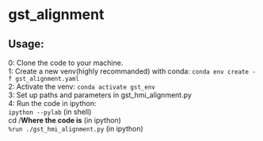 # gst_alignment
## Usage:  
  0: Clone the code to your machine.  
  1: Create a new venv(highly recommanded) with conda: `conda env create -f gst_alignment.yaml`  
  2: Activate the venv: `conda activate gst_env`  
  3: Set up paths and parameters in gst_hmi_alignment.py  
  4: Run the code in ipython:  
    `ipython --pylab` (in shell)  
    cd /**Where the code is** (in ipython)  
    `%run ./gst_hmi_alignment.py` (in ipython)  
    
    
    
